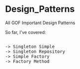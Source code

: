 # Design_Patterns
All GOF Important Design Patterns

So far, I've covered:

<pre>

-> Singleton Simple
-> Singleton Repository
-> Simple Factory
-> Factory Method
</pre>
